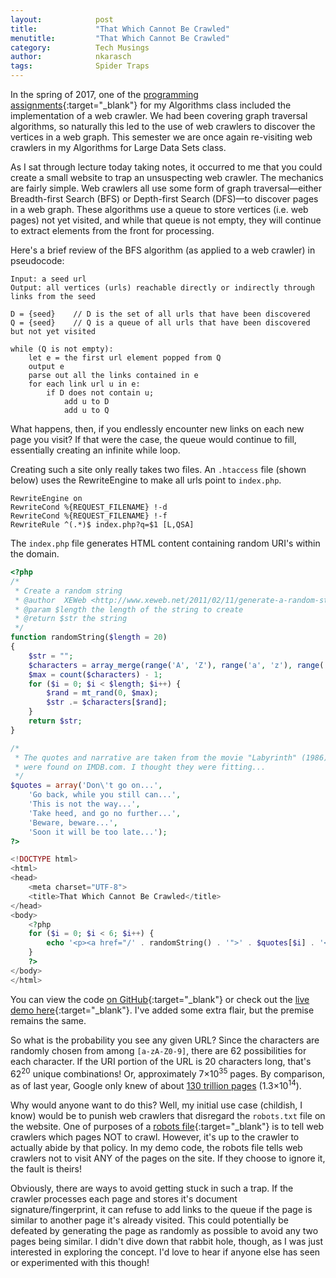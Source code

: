 ```yaml
---
layout:            post
title:             "That Which Cannot Be Crawled"
menutitle:         "That Which Cannot Be Crawled"
category:          Tech Musings
author:            nkarasch
tags:              Spider Traps
---
```


In the spring of 2017, one of the
[programming assignments](https://github.com/KrashLeviathan/coms311_pa2){:target="_blank"}
for my Algorithms class included the implementation of a web crawler. We had been covering
graph traversal algorithms, so naturally this led to the use of web crawlers to
discover the vertices in a web graph. This semester we are once again re-visiting
web crawlers in my Algorithms for Large Data Sets class.

As I sat through lecture today taking notes, it occurred to me that you could create
a small website to trap an unsuspecting web crawler. The mechanics are fairly
simple. Web crawlers all use some form of graph traversal&mdash;either
Breadth-first Search (BFS) or Depth-first Search (DFS)&mdash;to discover pages
in a web graph. These algorithms use a queue to store vertices (i.e. web pages) not
yet visited, and while that queue is not empty, they will continue to extract elements
from the front for processing.

Here's a brief review of the BFS algorithm (as applied to a web crawler) in pseudocode:

```
Input: a seed url
Output: all vertices (urls) reachable directly or indirectly through links from the seed

D = {seed}    // D is the set of all urls that have been discovered
Q = {seed}    // Q is a queue of all urls that have been discovered but not yet visited

while (Q is not empty):
    let e = the first url element popped from Q
    output e
    parse out all the links contained in e
    for each link url u in e:
        if D does not contain u;
            add u to D
            add u to Q
```

What happens, then, if you endlessly encounter new links on each new page you visit?
If that were the case, the queue would continue to fill, essentially creating an
infinite while loop.

Creating such a site only really takes two files. An `.htaccess` file (shown below)
uses the RewriteEngine to make all urls point to `index.php`.

```
RewriteEngine on
RewriteCond %{REQUEST_FILENAME} !-d
RewriteCond %{REQUEST_FILENAME} !-f
RewriteRule ^(.*)$ index.php?q=$1 [L,QSA]
```

The `index.php` file generates HTML content containing random URI's within the domain.

```php
<?php
/*
 * Create a random string
 * @author	XEWeb <http://www.xeweb.net/2011/02/11/generate-a-random-string-a-z-0-9-in-php/>
 * @param $length the length of the string to create
 * @return $str the string
 */
function randomString($length = 20)
{
    $str = "";
    $characters = array_merge(range('A', 'Z'), range('a', 'z'), range('0', '9'));
    $max = count($characters) - 1;
    for ($i = 0; $i < $length; $i++) {
        $rand = mt_rand(0, $max);
        $str .= $characters[$rand];
    }
    return $str;
}

/*
 * The quotes and narrative are taken from the movie "Labyrinth" (1986) and
 * were found on IMDB.com. I thought they were fitting...
 */
$quotes = array('Don\'t go on...',
    'Go back, while you still can...',
    'This is not the way...',
    'Take heed, and go no further...',
    'Beware, beware...',
    'Soon it will be too late...');
?>

<!DOCTYPE html>
<html>
<head>
    <meta charset="UTF-8">
    <title>That Which Cannot Be Crawled</title>
</head>
<body>
    <?php
    for ($i = 0; $i < 6; $i++) {
        echo '<p><a href="/' . randomString() . '">' . $quotes[$i] . '</a></p>';
    }
    ?>
</body>
</html>
```

You can view the code [on GitHub](https://github.com/KrashLeviathan/thatwhichcannotbecrawled){:target="_blank"}
or check out the [live demo here](http://thatwhichcannotbecrawled.krashdev.com/){:target="_blank"}. I've added
some extra flair, but the premise remains the same.

So what is the probability you see any given URL? Since the characters are randomly
chosen from among `[a-zA-Z0-9]`, there are 62 possibilities for each character. If
the URI portion of the URL is 20 characters long, that's 62<sup>20</sup> unique
combinations! Or, approximately 7&times;10<sup>35</sup> pages. By comparison, as
of last year, Google only knew of about
[130 trillion pages](https://www.seroundtable.com/google-130-trillion-pages-22985.html)
(1.3&times;10<sup>14</sup>).

Why would anyone want to do this? Well, my initial use case (childish, I know) would be to
punish web crawlers that disregard the `robots.txt` file on the website. One of purposes
of a [robots file](http://www.robotstxt.org/){:target="_blank"} is to tell web crawlers
which pages NOT to crawl. However, it's up to the crawler to actually abide by that policy.
In my demo code, the robots file tells web crawlers not to visit ANY of the pages on the
site. If they choose to ignore it, the fault is theirs!

Obviously, there are ways to avoid getting stuck in such a trap. If the crawler processes
each page and stores it's document signature/fingerprint, it can refuse to add links to the
queue if the page is similar to another page it's already visited. This could potentially be
defeated by generating the page as randomly as possible to avoid any two pages being
similar. I didn't dive down that rabbit hole, though, as I was just interested in
exploring the concept. I'd love to hear if anyone else has seen or experimented with this though!
